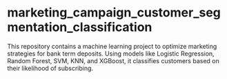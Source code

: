 # marketing_campaign_customer_segmentation_classification
This repository contains a machine learning project to optimize marketing strategies for bank term deposits. Using models like Logistic Regression, Random Forest, SVM, KNN, and XGBoost, it classifies customers based on their likelihood of subscribing. 
